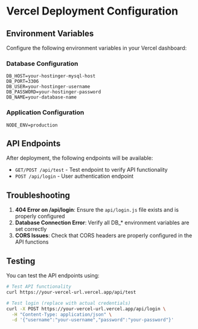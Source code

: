 # Vercel Deployment Configuration

## Environment Variables

Configure the following environment variables in your Vercel dashboard:

### Database Configuration
```
DB_HOST=your-hostinger-mysql-host
DB_PORT=3306
DB_USER=your-hostinger-username
DB_PASSWORD=your-hostinger-password
DB_NAME=your-database-name
```

### Application Configuration
```
NODE_ENV=production
```

## API Endpoints

After deployment, the following endpoints will be available:

- `GET/POST /api/test` - Test endpoint to verify API functionality
- `POST /api/login` - User authentication endpoint

## Troubleshooting

1. **404 Error on /api/login**: Ensure the `api/login.js` file exists and is properly configured
2. **Database Connection Error**: Verify all DB_* environment variables are set correctly
3. **CORS Issues**: Check that CORS headers are properly configured in the API functions

## Testing

You can test the API endpoints using:

```bash
# Test API functionality
curl https://your-vercel-url.vercel.app/api/test

# Test login (replace with actual credentials)
curl -X POST https://your-vercel-url.vercel.app/api/login \
  -H "Content-Type: application/json" \
  -d '{"username":"your-username","password":"your-password"}'
```